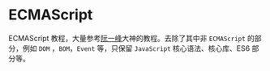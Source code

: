 # ECMAScript
ECMAScript 教程，大量参考[阮一峰](http://www.ruanyifeng.com/)大神的教程。去除了其中非 `ECMAScript` 的部分，例如 `DOM` ，`BOM`，`Event` 等，只保留 `JavaScript` 核心语法、核心库、ES6 部分等。
